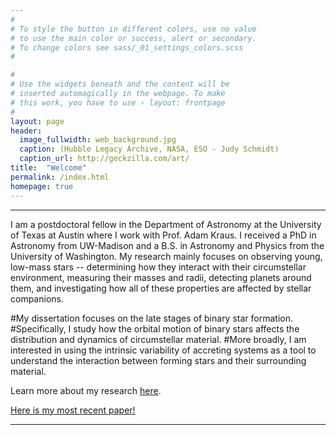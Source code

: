 ```yaml
---
#
# To style the button in different colors, use no value
# to use the main color or success, alert or secondary.
# To change colors see sass/_01_settings_colors.scss
#

#
# Use the widgets beneath and the content will be
# inserted automagically in the webpage. To make
# this work, you have to use › layout: frontpage
#
layout: page
header:
  image_fullwidth: web_background.jpg
  caption: (Hubble Legacy Archive, NASA, ESO - Judy Schmidt)
  caption_url: http://geckzilla.com/art/
title:  "Welcome"
permalink: /index.html
homepage: true
---
```

<hr>
I am a postdoctoral fellow in the Department of Astronomy at the University of Texas at Austin where I work with Prof. Adam Kraus.  I received a PhD in Astronomy from UW-Madison and a B.S. in Astronomy and Physics from the University of Washington.  My research mainly focuses on observing young, low-mass stars -- determining how they interact with their circumstellar environment, measuring their masses and radii, detecting planets around them, and investigating how all of these properties are affected by stellar companions. 

#My dissertation focuses on the late stages of binary star formation. 
#Specifically, I study how the orbital motion of binary stars affects the distribution and dynamics of circumstellar material. 
#More broadly, I am interested in using the intrinsic variability of accreting systems as a tool to understand the interaction between forming stars and their surrounding material. 

Learn more about my research <a href='https://tofflemire.github.io/research/'>here</a>.

<a href='http://adsabs.harvard.edu/abs/2017ApJ...842L..12T' target="blank">Here is my most recent paper!</a>

<hr>
